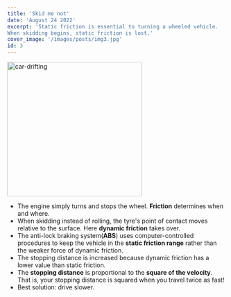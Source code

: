 ```yaml
---
title: 'Skid me not'
date: 'August 24 2022'
excerpt: 'Static friction is essential to turning a wheeled vehicle.
When skidding begins, static friction is lost.'
cover_image: '/images/posts/img3.jpg'
id: 3
---
```


<img src='/images/posts/img3.jpg' width='310' alt='car-drifting' />

- The engine simply turns and stops the wheel. **Friction** determines when and where.
- When skidding instead of rolling, the tyre's point of contact moves relative to the surface. Here **dynamic friction** takes over.
- The anti-lock braking system(**ABS**) uses computer-controlled procedures to keep the vehicle in the **static friction range** rather than the weaker force of dynamic friction.
- The stopping distance is increased because dynamic friction has a lower value than static friction.
- The **stopping distance** is proportional to the **square of the velocity**. That is, your stopping distance is squared when you travel twice as fast!
- Best solution: drive slower.
